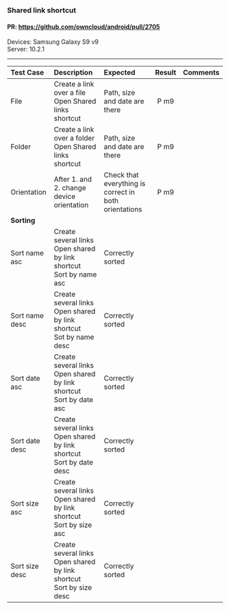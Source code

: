 ### Shared link shortcut

#### PR: https://github.com/owncloud/android/pull/2705

Devices: Samsung Galaxy S9 v9<br>
Server: 10.2.1

---

 
| Test Case | Description | Expected | Result | Comments  
| :-------- | :---------- | :------- | :----: | :---------- 
| File | Create a link over a file<br>Open Shared links shortcut | Path, size and date are there | P m9 |  |
| Folder | Create a link over a folder<br>Open Shared links shortcut | Path, size and date are there | P m9 |  |
| Orientation | After 1. and 2. change device orientation | Check that everything is correct in both orientations | P m9 |  |
|**Sorting**||||
| Sort name asc | Create several links<br>Open shared by link shortcut<br>Sort by name asc | Correctly sorted |  |  |
| Sort name desc | Create several links<br>Open shared by link shortcut<br>Sot by name desc | Correctly sorted |  |  |
| Sort date asc | Create several links<br>Open shared by link shortcut<br>Sort by date asc | Correctly sorted |  |  |
| Sort date desc | Create several links<br>Open shared by link shortcut<br>Sort by date desc | Correctly sorted |  |  |
| Sort size asc | Create several links<br>Open shared by link shortcut<br>Sort by size asc | Correctly sorted |  |  |
| Sort size desc | Create several links<br>Open shared by link shortcut<br>Sort by size desc | Correctly sorted |  |  |